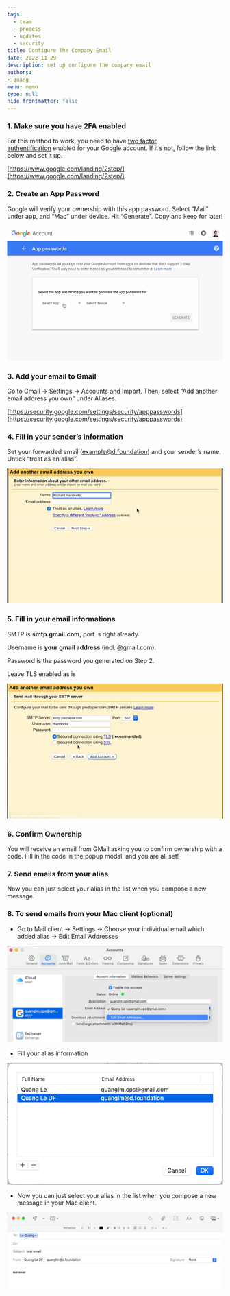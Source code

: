 ```yaml
---
tags: 
  - team
  - process
  - updates
  - security
title: Configure The Company Email
date: 2022-11-29
description: set up configure the company email
authors: 
- quang
menu: memo
type: null
hide_frontmatter: false
---
```


### 1. Make sure you have 2FA enabled
For this method to work, you need to have [two factor authentification](https://www.google.com/landing/2step/) enabled for your Google account. If it’s not, follow the link below and set it up.

[https://www.google.com/landing/2step/](https://www.google.com/landing/2step/)

### 2. Create an App Password
Google will verify your ownership with this app password. Select “Mail” under app, and “Mac” under device. Hit “Generate”. Copy and keep for later!

![](assets/configure-the-company-email_75bba213e343be0d54245f70f1bb00b8_md5.gif)

### 3. Add your email to Gmail
Go to Gmail -> Settings -> Accounts and Import. Then, select “Add another email address you own” under Aliases.

[https://security.google.com/settings/security/apppasswords](https://security.google.com/settings/security/apppasswords)

### 4. Fill in your sender’s information
Set your forwarded email (example@d.foundation) and your sender’s name. Untick “treat as an alias”.

![](assets/configure-the-company-email_e40460b7c3bb0a5b24d84d2916ef058a_md5.gif)

### 5. Fill in your email informations
SMTP is **smtp.gmail.com**, port is right already. 

Username is **your gmail address** (incl. @gmail.com). 

Password is the password you generated on Step 2. 

Leave TLS enabled as is

![](assets/configure-the-company-email_a0083c2a2c03b49be443442fd9b9d388_md5.gif)

### 6. Confirm Ownership
You will receive an email from GMail asking you to confirm ownership with a code. Fill in the code in the popup modal, and you are all set!

### 7. Send emails from your alias
Now you can just select your alias in the list when you compose a new message.

### 8. To send emails from your Mac client (optional)
* Go to Mail client -> Settings -> Choose your individual email which added alias -> Edit Email Addresses

![](assets/configure-the-company-email_c636f82d2c678d9d015131573a8bd8e2_md5.webp)

* Fill your alias information

![](assets/configure-the-company-email_5ae2d96d24c6e58a28b97536eb54364e_md5.webp)

* Now you can just select your alias in the list when you compose a new message in your Mac client.

![](assets/configure-the-company-email_a064fb3d515cf37f25f840c5fc850689_md5.webp)
